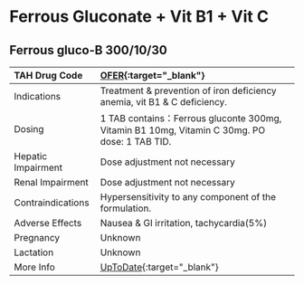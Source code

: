 # Ferrous Gluconate + Vit B1 + Vit C

## Ferrous gluco-B 300/10/30

| TAH Drug Code      | [OFER](https://www.tahsda.org.tw/drugs/hissearch.php?drug_code=OFER){:target="_blank"}                                  |
|:-------------------|:------------------------------------------------------------------------------------------------------------------------|
| Indications        | Treatment & prevention of iron deficiency anemia, vit B1 & C deficiency.                                                |
| Dosing             | 1 TAB contains：Ferrous gluconte 300mg, Vitamin B1 10mg, Vitamin C 30mg. PO dose: 1 TAB TID.                            |
| Hepatic Impairment | Dose adjustment not necessary                                                                                           |
| Renal Impairment   | Dose adjustment not necessary                                                                                           |
| Contraindications  | Hypersensitivity to any component of the formulation.                                                                   |
| Adverse Effects    | Nausea & GI irritation, tachycardia(5%)                                                                                 |
| Pregnancy          | Unknown                                                                                                                 |
| Lactation          | Unknown                                                                                                                 |
| More Info          | [UpToDate](https://www.uptodate.com/contents/ferrous-gluconate-and-vit-b1-and-vit-c-drug-information){:target="_blank"} |

